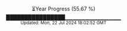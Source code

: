 <p align="center">
⏳Year Progress (55.67 %)<br>
████████████████▁▁▁▁▁▁▁▁▁▁▁▁▁▁ <br>
<sub>Updated: Mon, 22 Jul 2024 18:02:52 GMT</sub>
</p>

